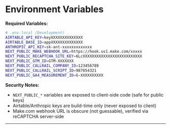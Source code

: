 # Environment Variables

**Required Variables:**

```bash
# .env.local (Development)
AIRTABLE_API_KEY=keyXXXXXXXXXXXXXX
AIRTABLE_BASE_ID=appXXXXXXXXXXXXXX
ANTHROPIC_API_KEY=sk-ant-xxxxxxxxxxxxx
NEXT_PUBLIC_MAKE_WEBHOOK_URL=https://hook.us1.make.com/xxxxx
NEXT_PUBLIC_RECAPTCHA_SITE_KEY=6LcXXXXXXXXXXXXXXXXXXXXXXXXXX
NEXT_PUBLIC_GTM_ID=GTM-XXXXXXX
NEXT_PUBLIC_CALLRAIL_COMPANY_ID=123456789
NEXT_PUBLIC_CALLRAIL_SCRIPT_ID=987654321
NEXT_PUBLIC_GA4_MEASUREMENT_ID=G-XXXXXXXXXX
```

**Security Notes:**
- `NEXT_PUBLIC_*` variables are exposed to client-side code (safe for public keys)
- Airtable/Anthropic keys are build-time only (never exposed to client)
- Make.com webhook URL is obscure (not guessable), verified via reCAPTCHA server-side

---

